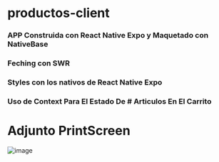 # productos-client
### APP Construida con React Native Expo y Maquetado con NativeBase
### Feching con SWR
### Styles con los nativos de React Native Expo
### Uso de Context Para El Estado De # Articulos En El Carrito

# Adjunto PrintScreen
![image](https://user-images.githubusercontent.com/66761042/174408321-8b86a090-9ab6-409c-a662-7d5829b57417.png)
